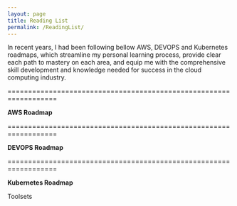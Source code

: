```yaml
---
layout: page
title: Reading List
permalink: /ReadingList/
---
```


In recent years, I had been following bellow AWS, DEVOPS and Kubernetes roadmaps, which streamline my personal learning process, provide clear each path to mastery on each area, and equip me with the comprehensive skill development and knowledge needed for success in the cloud computing industry. 

==================================================================

<b>AWS Roadmap</b>



==================================================================

<b>DEVOPS Roadmap</b>



==================================================================

<b>Kubernetes Roadmap</b>



Toolsets




